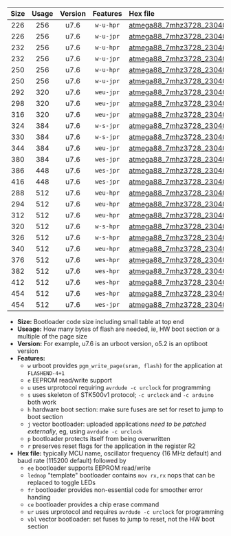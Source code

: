 |Size|Usage|Version|Features|Hex file|
|:-:|:-:|:-:|:-:|:--|
|226|256|u7.6|`w-u-hpr`|[atmega88_7mhz3728_230400bps_ur.hex](https://raw.githubusercontent.com/stefanrueger/urboot/main/atmega88_7mhz3728_230400bps_ur.hex)|
|226|256|u7.6|`w-u-jpr`|[atmega88_7mhz3728_230400bps_ur_vbl.hex](https://raw.githubusercontent.com/stefanrueger/urboot/main/atmega88_7mhz3728_230400bps_ur_vbl.hex)|
|232|256|u7.6|`w-u-hpr`|[atmega88_7mhz3728_230400bps_lednop_ur.hex](https://raw.githubusercontent.com/stefanrueger/urboot/main/atmega88_7mhz3728_230400bps_lednop_ur.hex)|
|232|256|u7.6|`w-u-jpr`|[atmega88_7mhz3728_230400bps_lednop_ur_vbl.hex](https://raw.githubusercontent.com/stefanrueger/urboot/main/atmega88_7mhz3728_230400bps_lednop_ur_vbl.hex)|
|250|256|u7.6|`w-u-hpr`|[atmega88_7mhz3728_230400bps_lednop_fr_ur.hex](https://raw.githubusercontent.com/stefanrueger/urboot/main/atmega88_7mhz3728_230400bps_lednop_fr_ur.hex)|
|250|256|u7.6|`w-u-jpr`|[atmega88_7mhz3728_230400bps_lednop_fr_ur_vbl.hex](https://raw.githubusercontent.com/stefanrueger/urboot/main/atmega88_7mhz3728_230400bps_lednop_fr_ur_vbl.hex)|
|292|320|u7.6|`weu-jpr`|[atmega88_7mhz3728_230400bps_ee_ur_vbl.hex](https://raw.githubusercontent.com/stefanrueger/urboot/main/atmega88_7mhz3728_230400bps_ee_ur_vbl.hex)|
|298|320|u7.6|`weu-jpr`|[atmega88_7mhz3728_230400bps_ee_lednop_ur_vbl.hex](https://raw.githubusercontent.com/stefanrueger/urboot/main/atmega88_7mhz3728_230400bps_ee_lednop_ur_vbl.hex)|
|316|320|u7.6|`weu-jpr`|[atmega88_7mhz3728_230400bps_ee_lednop_fr_ur_vbl.hex](https://raw.githubusercontent.com/stefanrueger/urboot/main/atmega88_7mhz3728_230400bps_ee_lednop_fr_ur_vbl.hex)|
|324|384|u7.6|`w-s-jpr`|[atmega88_7mhz3728_230400bps_vbl.hex](https://raw.githubusercontent.com/stefanrueger/urboot/main/atmega88_7mhz3728_230400bps_vbl.hex)|
|330|384|u7.6|`w-s-jpr`|[atmega88_7mhz3728_230400bps_lednop_vbl.hex](https://raw.githubusercontent.com/stefanrueger/urboot/main/atmega88_7mhz3728_230400bps_lednop_vbl.hex)|
|344|384|u7.6|`weu-jpr`|[atmega88_7mhz3728_230400bps_ee_lednop_fr_ce_ur_vbl.hex](https://raw.githubusercontent.com/stefanrueger/urboot/main/atmega88_7mhz3728_230400bps_ee_lednop_fr_ce_ur_vbl.hex)|
|380|384|u7.6|`wes-jpr`|[atmega88_7mhz3728_230400bps_ee_vbl.hex](https://raw.githubusercontent.com/stefanrueger/urboot/main/atmega88_7mhz3728_230400bps_ee_vbl.hex)|
|386|448|u7.6|`wes-jpr`|[atmega88_7mhz3728_230400bps_ee_lednop_vbl.hex](https://raw.githubusercontent.com/stefanrueger/urboot/main/atmega88_7mhz3728_230400bps_ee_lednop_vbl.hex)|
|416|448|u7.6|`wes-jpr`|[atmega88_7mhz3728_230400bps_ee_lednop_fr_vbl.hex](https://raw.githubusercontent.com/stefanrueger/urboot/main/atmega88_7mhz3728_230400bps_ee_lednop_fr_vbl.hex)|
|288|512|u7.6|`weu-hpr`|[atmega88_7mhz3728_230400bps_ee_ur.hex](https://raw.githubusercontent.com/stefanrueger/urboot/main/atmega88_7mhz3728_230400bps_ee_ur.hex)|
|294|512|u7.6|`weu-hpr`|[atmega88_7mhz3728_230400bps_ee_lednop_ur.hex](https://raw.githubusercontent.com/stefanrueger/urboot/main/atmega88_7mhz3728_230400bps_ee_lednop_ur.hex)|
|312|512|u7.6|`weu-hpr`|[atmega88_7mhz3728_230400bps_ee_lednop_fr_ur.hex](https://raw.githubusercontent.com/stefanrueger/urboot/main/atmega88_7mhz3728_230400bps_ee_lednop_fr_ur.hex)|
|320|512|u7.6|`w-s-hpr`|[atmega88_7mhz3728_230400bps.hex](https://raw.githubusercontent.com/stefanrueger/urboot/main/atmega88_7mhz3728_230400bps.hex)|
|326|512|u7.6|`w-s-hpr`|[atmega88_7mhz3728_230400bps_lednop.hex](https://raw.githubusercontent.com/stefanrueger/urboot/main/atmega88_7mhz3728_230400bps_lednop.hex)|
|340|512|u7.6|`weu-hpr`|[atmega88_7mhz3728_230400bps_ee_lednop_fr_ce_ur.hex](https://raw.githubusercontent.com/stefanrueger/urboot/main/atmega88_7mhz3728_230400bps_ee_lednop_fr_ce_ur.hex)|
|376|512|u7.6|`wes-hpr`|[atmega88_7mhz3728_230400bps_ee.hex](https://raw.githubusercontent.com/stefanrueger/urboot/main/atmega88_7mhz3728_230400bps_ee.hex)|
|382|512|u7.6|`wes-hpr`|[atmega88_7mhz3728_230400bps_ee_lednop.hex](https://raw.githubusercontent.com/stefanrueger/urboot/main/atmega88_7mhz3728_230400bps_ee_lednop.hex)|
|412|512|u7.6|`wes-hpr`|[atmega88_7mhz3728_230400bps_ee_lednop_fr.hex](https://raw.githubusercontent.com/stefanrueger/urboot/main/atmega88_7mhz3728_230400bps_ee_lednop_fr.hex)|
|454|512|u7.6|`wes-hpr`|[atmega88_7mhz3728_230400bps_ee_lednop_fr_ce.hex](https://raw.githubusercontent.com/stefanrueger/urboot/main/atmega88_7mhz3728_230400bps_ee_lednop_fr_ce.hex)|
|454|512|u7.6|`wes-jpr`|[atmega88_7mhz3728_230400bps_ee_lednop_fr_ce_vbl.hex](https://raw.githubusercontent.com/stefanrueger/urboot/main/atmega88_7mhz3728_230400bps_ee_lednop_fr_ce_vbl.hex)|

- **Size:** Bootloader code size including small table at top end
- **Useage:** How many bytes of flash are needed, ie, HW boot section or a multiple of the page size
- **Version:** For example, u7.6 is an urboot version, o5.2 is an optiboot version
- **Features:**
  + `w` urboot provides `pgm_write_page(sram, flash)` for the application at `FLASHEND-4+1`
  + `e` EEPROM read/write support
  + `u` uses urprotocol requiring `avrdude -c urclock` for programming
  + `s` uses skeleton of STK500v1 protocol; `-c urclock` and `-c arduino` both work
  + `h` hardware boot section: make sure fuses are set for reset to jump to boot section
  + `j` vector bootloader: uploaded applications *need to be patched externally*, eg, using `avrdude -c urclock`
  + `p` bootloader protects itself from being overwritten
  + `r` preserves reset flags for the application in the register R2
- **Hex file:** typically MCU name, oscillator frequency (16 MHz default) and baud rate (115200 default) followed by
  + `ee` bootloader supports EEPROM read/write
  + `lednop` "template" bootloader contains `mov rx,rx` nops that can be replaced to toggle LEDs
  + `fr` bootloader provides non-essential code for smoother error handing
  + `ce` bootloader provides a chip erase command
  + `ur` uses urprotocol and requires `avrdude -c urclock` for programming
  + `vbl` vector bootloader: set fuses to jump to reset, not the HW boot section
